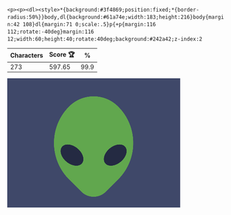 `<p><p><dl><style>*{background:#3f4869;position:fixed;*{border-radius:50%}}body,dl{background:#61a74e;width:183;height:216}body{margin:42 108}dl{margin:71 0;scale:.5}p{+p{margin:116 112;rotate:-40deg}margin:116 12;width:60;height:40;rotate:40deg;background:#242a42;z-index:2`

| Characters | Score 🏆 | %    |
| ---------- | -------- | ---- |
| 273        | 597.65   | 99.9 |

![](/2024/Oct2024/05/20241005.png)
